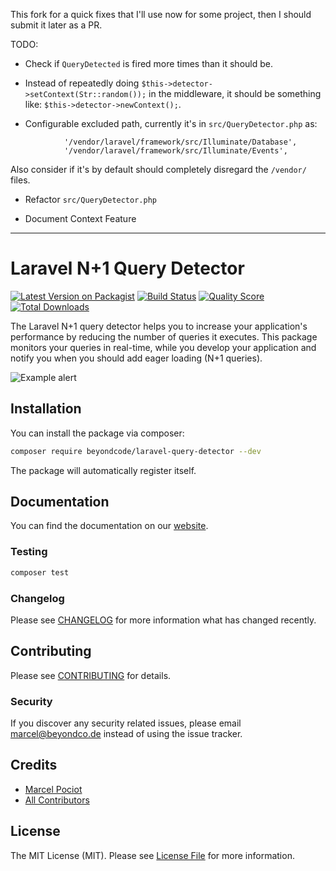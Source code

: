 
This fork for a quick fixes that I'll use now for some project, then I should submit it later as a PR.


TODO:

- Check if `QueryDetected` is fired more times than it should be.

- Instead of repeatedly doing `$this->detector->setContext(Str::random());` in the middleware, it should be something like: `$this->detector->newContext();`.

- Configurable excluded path, currently it's in `src/QueryDetector.php` as:
```
            '/vendor/laravel/framework/src/Illuminate/Database',
            '/vendor/laravel/framework/src/Illuminate/Events',
```

Also consider if it's by default should completely disregard the `/vendor/` files.

- Refactor `src/QueryDetector.php`

- Document Context Feature


____


# Laravel N+1 Query Detector

[![Latest Version on Packagist](https://img.shields.io/packagist/v/beyondcode/laravel-query-detector.svg?style=flat-square)](https://packagist.org/packages/beyondcode/laravel-query-detector)
[![Build Status](https://img.shields.io/travis/beyondcode/laravel-query-detector/master.svg?style=flat-square)](https://travis-ci.org/beyondcode/laravel-query-detector)
[![Quality Score](https://img.shields.io/scrutinizer/g/beyondcode/laravel-query-detector.svg?style=flat-square)](https://scrutinizer-ci.com/g/beyondcode/laravel-query-detector)
[![Total Downloads](https://img.shields.io/packagist/dt/beyondcode/laravel-query-detector.svg?style=flat-square)](https://packagist.org/packages/beyondcode/laravel-query-detector)

The Laravel N+1 query detector helps you to increase your application's performance by reducing the number of queries it executes. This package monitors your queries in real-time, while you develop your application and notify you when you should add eager loading (N+1 queries).

![Example alert](https://beyondco.de/github/n+1/alert.png)


## Installation

You can install the package via composer:

```bash
composer require beyondcode/laravel-query-detector --dev
```

The package will automatically register itself.

## Documentation

You can find the documentation on our [website](http://beyondco.de/docs/laravel-query-detector).


### Testing

``` bash
composer test
```

### Changelog

Please see [CHANGELOG](CHANGELOG.md) for more information what has changed recently.

## Contributing

Please see [CONTRIBUTING](CONTRIBUTING.md) for details.

### Security

If you discover any security related issues, please email marcel@beyondco.de instead of using the issue tracker.

## Credits

- [Marcel Pociot](https://github.com/mpociot)
- [All Contributors](../../contributors)

## License

The MIT License (MIT). Please see [License File](LICENSE.md) for more information.
